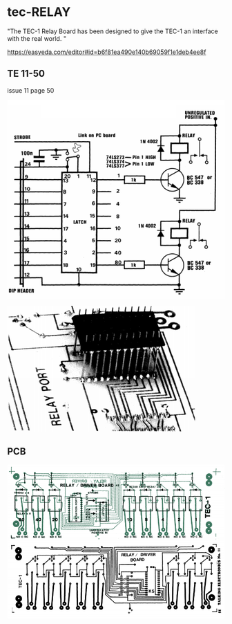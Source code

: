 # tec-RELAY

"The TEC-1 Relay Board has been designed to give the TEC-1 an interface with the real world. "

 

https://easyeda.com/editor#id=b6f81ea490e140b69059f1e1deb4ee8f


## TE 11-50
issue 11 page 50

![](https://github.com/SteveJustin1963/tec-RELAY/blob/master/TE%20circuit.png)

   

![](https://github.com/SteveJustin1963/tec-RELAY/blob/master/plug.png)
 
 



## PCB
![](https://github.com/SteveJustin1963/tec-RELAY/blob/master/pcb.png)







